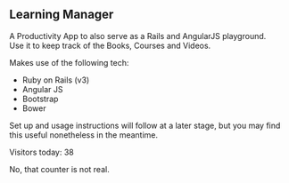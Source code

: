 ## Learning Manager

A Productivity App to also serve as a Rails and AngularJS playground.  
Use it to keep track of the Books, Courses and Videos.

Makes use of the following tech:

* Ruby on Rails (v3)
* Angular JS
* Bootstrap
* Bower

Set up and usage instructions will follow at a later stage, but you may find this useful nonetheless in the meantime.

Visitors today: 38

No, that counter is not real.
